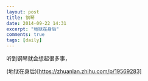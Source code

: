 ```yaml
---
layout: post
title: 钢琴
date: 2014-09-22 14:31
excerpt: "地狱在身后"
comments: true
tags: [daily]
---
```

听到钢琴就会想起很多事，

(地狱在身后)[https://zhuanlan.zhihu.com/p/19569283]
